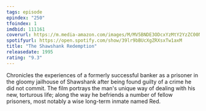 ```yaml
---
tags: episode
epindex: "250"
tfoindex: 1
imdbid: 111161
coverurl: https://m.media-amazon.com/images/M/MV5BNDE3ODcxYzMtY2YzZC00NmNlLWJiNDMtZDViZWM2MzIxZDYwXkEyXkFqcGdeQXVyNjAwNDUxODI@._V1_SX202_CR0,0,202,300_.jpg
spotifyurl: https://open.spotify.com/show/39lr9bBUcXgZRXsxTw1axM
title: "The Shawshank Redemption"
releasedate: 1995
rating: "9.3"
---
```


Chronicles the experiences of a formerly successful banker as a prisoner in the gloomy jailhouse of Shawshank after being found guilty of a crime he did not commit. The film portrays the man's unique way of dealing with his new, torturous life; along the way he befriends a number of fellow prisoners, most notably a wise long-term inmate named Red.